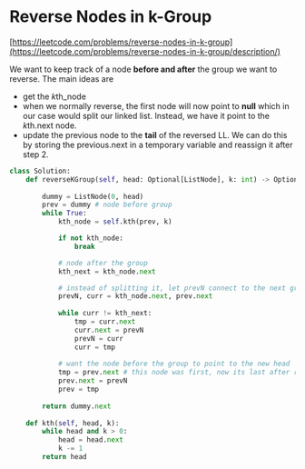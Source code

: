# Reverse Nodes in k-Group

[https://leetcode.com/problems/reverse-nodes-in-k-group](https://leetcode.com/problems/reverse-nodes-in-k-group/description/)

We want to keep track of a node **before and after** the group we want to reverse. The main ideas are

- get the $k$th_node
- when we normally reverse, the first node will now point to **null** which in our case would split our linked list. Instead, we have it point to the $k$th.next node.
- update the previous node to the **tail** of the reversed LL. We can do this by storing the previous.next in a temporary variable and reassign it after step 2.

```python
class Solution:
    def reverseKGroup(self, head: Optional[ListNode], k: int) -> Optional[ListNode]:
        
        dummy = ListNode(0, head)
        prev = dummy # node before group
        while True:
            kth_node = self.kth(prev, k)

            if not kth_node:
                break

            # node after the group
            kth_next = kth_node.next

            # instead of splitting it, let prevN connect to the next group
            prevN, curr = kth_node.next, prev.next
            
            while curr != kth_next:
                tmp = curr.next
                curr.next = prevN
                prevN = curr
                curr = tmp
    
            # want the node before the group to point to the new head
            tmp = prev.next # this node was first, now its last after reversal
            prev.next = prevN
            prev = tmp
        
        return dummy.next
        
    def kth(self, head, k):
        while head and k > 0:
            head = head.next
            k -= 1
        return head
```